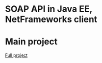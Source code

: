 # SOAP API in Java EE, NetFrameworks client

# Main project
[Full project](https://github.com/meza360/SOAP-API-web-app-client.git)
